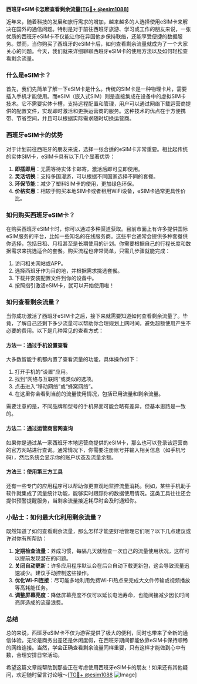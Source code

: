 **西班牙eSIM卡怎麽查看剩余流量[[TG💪+ @esim1088](https://t.me/s/esim1088)]**

近年来，随着科技的发展和旅行需求的增加，越来越多的人选择使用eSIM卡来解决在国外的通信问题。特别是对于前往西班牙旅游、学习或工作的朋友来说，一张优质的西班牙eSIM卡不仅能让你在异国他乡保持联络，还能享受便捷的数据服务。然而，当你购买了西班牙的eSIM卡后，如何查看剩余流量就成为了一个大家关心的问题。今天，我们就来详细聊聊西班牙eSIM卡的使用方法以及如何轻松查看剩余流量。

### 什么是eSIM卡？

首先，我们先简单了解一下eSIM卡是什么。传统的SIM卡是一种物理卡片，需要插入手机才能使用。而eSIM（嵌入式SIM）则是直接集成在设备中的虚拟SIM卡技术。它不需要实体卡槽，支持远程配置和管理，用户可以通过网络下载运营商提供的配置文件，实现即时激活和更换运营商的服务。这种技术的优点在于方便携带、节省空间，并且可以根据实际需求随时切换运营商。

### 西班牙eSIM卡的优势

对于计划前往西班牙的朋友来说，选择一张合适的eSIM卡非常重要。相比起传统的实体SIM卡，eSIM卡具有以下几个显著优势：

1. **即插即用**：无需等待实体卡邮寄，激活后即可立即使用。
2. **灵活切换**：支持多国漫游，可以根据不同国家选择不同的套餐。
3. **环保节能**：减少了塑料SIM卡的使用，更加绿色环保。
4. **价格实惠**：相较于购买本地SIM卡或者租用WiFi设备，eSIM卡通常更具性价比。

### 如何购买西班牙eSIM卡？

在购买西班牙eSIM卡时，你可以通过多种渠道获取。目前市面上有许多提供国际eSIM服务的平台，比如一些知名的在线服务商。这些平台通常会提供多种套餐供你选择，包括日租、月租甚至是长期使用的计划。你需要根据自己的行程长度和数据需求来挑选适合的套餐。购买流程也非常简单，只需几步骤就能完成：

1. 访问相关网站或APP。
2. 选择西班牙作为目的地，并根据需求挑选套餐。
3. 下载并安装配置文件到你的设备中。
4. 按照指引激活eSIM卡，就可以开始使用啦！

### 如何查看剩余流量？

当你成功激活了西班牙eSIM卡之后，接下来就需要知道如何查看剩余流量了。毕竟，了解自己还剩下多少流量可以帮助你合理规划上网时间，避免超额使用产生不必要的费用。以下是几种常见的查看方式：

#### 方法一：通过手机设置查看

大多数智能手机都内置了查看流量的功能，具体操作如下：

1. 打开手机的“设置”应用。
2. 找到“网络与互联网”或类似的选项。
3. 点击进入“移动网络”或“蜂窝网络”。
4. 在这里你会看到当前的流量使用情况，包括已用流量和剩余流量。

需要注意的是，不同品牌和型号的手机界面可能会略有差异，但基本思路是一致的。

#### 方法二：通过运营商官网查询

如果你是通过某一家西班牙本地运营商提供的eSIM卡，那么也可以登录该运营商的官方网站进行查询。通常情况下，你需要注册账号并输入相关信息（如手机号码），然后系统会显示你的账户状态及流量余额。

#### 方法三：使用第三方工具

还有一些专门的应用程序可以帮助你更直观地监控流量消耗。例如，某些手机助手软件就集成了流量统计功能，能够实时跟踪你的数据使用情况。这类工具往往还会提供预警提醒服务，当剩余流量接近耗尽时会及时通知你。

### 小贴士：如何最大化利用剩余流量？

既然知道了如何查看剩余流量，那么怎样才能更好地管理它们呢？以下几点建议或许对你有所帮助：

1. **定期检查流量**：养成习惯，每隔几天就检查一次自己的流量使用状况，这样可以提前发现潜在的问题。
2. **关闭自动更新**：许多应用程序默认会在后台自动下载更新包，这会导致流量迅速减少。建议手动控制这些操作。
3. **优化Wi-Fi连接**：尽可能多地利用免费Wi-Fi热点来完成大文件传输或视频播放等高耗能任务。
4. **调整屏幕亮度**：降低屏幕亮度不仅可以延长电池寿命，也能间接减少因长时间亮屏造成的流量浪费。

### 总结

总的来说，西班牙eSIM卡不仅为游客提供了极大的便利，同时也带来了全新的通信体验。无论是商务出差还是休闲度假，在西班牙期间都能依靠eSIM卡保持顺畅的网络连接。当然，学会正确查看剩余流量同样重要，只有这样才能做到心中有数，合理安排日常活动。

希望这篇文章能帮助到那些正在考虑使用西班牙eSIM卡的朋友！如果还有其他疑问，欢迎随时留言讨论哦～[[TG💪+ @esim1088](https://t.me/s/esim1088) ![Image](https://i.postimg.cc/4NQfJmqS/Snipaste-2025-05-13-00-14-12.png)]